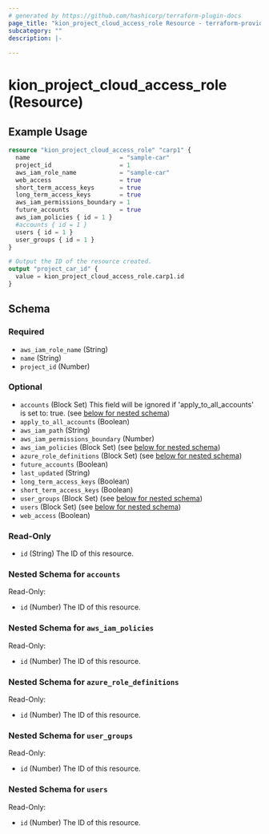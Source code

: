 ```yaml
---
# generated by https://github.com/hashicorp/terraform-plugin-docs
page_title: "kion_project_cloud_access_role Resource - terraform-provider-kion"
subcategory: ""
description: |-
  
---
```


# kion_project_cloud_access_role (Resource)



## Example Usage

```terraform
resource "kion_project_cloud_access_role" "carp1" {
  name                         = "sample-car"
  project_id                   = 1
  aws_iam_role_name            = "sample-car"
  web_access                   = true
  short_term_access_keys       = true
  long_term_access_keys        = true
  aws_iam_permissions_boundary = 1
  future_accounts              = true
  aws_iam_policies { id = 1 }
  #accounts { id = 1 }
  users { id = 1 }
  user_groups { id = 1 }
}

# Output the ID of the resource created.
output "project_car_id" {
  value = kion_project_cloud_access_role.carp1.id
}
```

<!-- schema generated by tfplugindocs -->
## Schema

### Required

- `aws_iam_role_name` (String)
- `name` (String)
- `project_id` (Number)

### Optional

- `accounts` (Block Set) This field will be ignored if 'apply_to_all_accounts' is set to: true. (see [below for nested schema](#nestedblock--accounts))
- `apply_to_all_accounts` (Boolean)
- `aws_iam_path` (String)
- `aws_iam_permissions_boundary` (Number)
- `aws_iam_policies` (Block Set) (see [below for nested schema](#nestedblock--aws_iam_policies))
- `azure_role_definitions` (Block Set) (see [below for nested schema](#nestedblock--azure_role_definitions))
- `future_accounts` (Boolean)
- `last_updated` (String)
- `long_term_access_keys` (Boolean)
- `short_term_access_keys` (Boolean)
- `user_groups` (Block Set) (see [below for nested schema](#nestedblock--user_groups))
- `users` (Block Set) (see [below for nested schema](#nestedblock--users))
- `web_access` (Boolean)

### Read-Only

- `id` (String) The ID of this resource.

<a id="nestedblock--accounts"></a>
### Nested Schema for `accounts`

Read-Only:

- `id` (Number) The ID of this resource.


<a id="nestedblock--aws_iam_policies"></a>
### Nested Schema for `aws_iam_policies`

Read-Only:

- `id` (Number) The ID of this resource.


<a id="nestedblock--azure_role_definitions"></a>
### Nested Schema for `azure_role_definitions`

Read-Only:

- `id` (Number) The ID of this resource.


<a id="nestedblock--user_groups"></a>
### Nested Schema for `user_groups`

Read-Only:

- `id` (Number) The ID of this resource.


<a id="nestedblock--users"></a>
### Nested Schema for `users`

Read-Only:

- `id` (Number) The ID of this resource.

